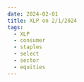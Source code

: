 ```yaml
---
date: 2024-02-01
title: XLP on 2/1/2024
tags: 
  - XLP
  - consumer
  - staples
  - select
  - sector
  - equities
---
```

<div class="post">
<snapshot-grid 
    :reports="['2024/01/31/CTA/XLP', '2024/02/01/CTA/XLP', '2024/02/01/MTP/XLP']"
    chart="2024/02/01/Chart/XLP"
/>
<p>

</p>
<p>

</p>
</div>